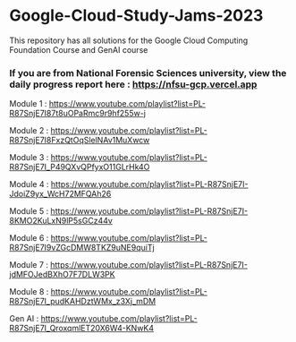 # Google-Cloud-Study-Jams-2023
This repository has all solutions for the Google Cloud Computing Foundation Course and GenAI course

### If you are from National Forensic Sciences university, view the daily progress report here : https://nfsu-gcp.vercel.app

Module 1 : https://www.youtube.com/playlist?list=PL-R87SnjE7I87t8uOPaRmc9r9hf255w-j

Module 2 : https://www.youtube.com/playlist?list=PL-R87SnjE7I8FxzQtOqSlelNAv1MuXwcw

Module 3 : https://www.youtube.com/playlist?list=PL-R87SnjE7I_P49QXvQPfyxO11GLrHk4O

Module 4 : https://www.youtube.com/playlist?list=PL-R87SnjE7I-JdoiZ9yx_WcH72MFQAh26

Module 5 : https://www.youtube.com/playlist?list=PL-R87SnjE7I-8KMO2KuLxN9lP5sGCz44v

Module 6 : https://www.youtube.com/playlist?list=PL-R87SnjE7I9vZGcDMW8TKZ9uNE9quiTj

Module 7 : https://www.youtube.com/playlist?list=PL-R87SnjE7I-jdMFOJedBXhO7F7DLW3PK

Module 8 : https://www.youtube.com/playlist?list=PL-R87SnjE7I_pudKAHDztWMx_z3Xj_mDM

Gen AI : https://www.youtube.com/playlist?list=PL-R87SnjE7I_QroxqmlET20X6W4-KNwK4
